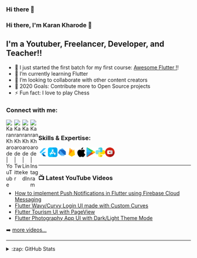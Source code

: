 ### Hi there 👋


### Hi there, I'm Karan Kharode 👋


## I'm a Youtuber, Freelancer, Developer, and Teacher!!

- 🔭 I just started the first batch for my first course: [Awesome Flutter !][course]!
- 🌱 I’m currently learning Flutter 
- 👯 I’m looking to collaborate with other content creators
- 🥅 2020 Goals: Contribute more to Open Source projects
- ⚡ Fun fact: I love to play Chess

### Connect with me:


[<img align="left" alt="Karan Kharode | YouTube" width="22px" src="https://cdn.jsdelivr.net/npm/simple-icons@v3/icons/youtube.svg" />][youtube]
[<img align="left" alt="Karan Kharode | Twitter" width="22px" src="https://cdn.jsdelivr.net/npm/simple-icons@v3/icons/twitter.svg" />][twitter]
[<img align="left" alt="Karan Kharode | LinkedIn" width="22px" src="https://cdn.jsdelivr.net/npm/simple-icons@v3/icons/linkedin.svg" />][linkedin]
[<img align="left" alt="Karan Kharode | Instagram" width="22px" src="https://cdn.jsdelivr.net/npm/simple-icons@v3/icons/instagram.svg" />][instagram]

<br />

### Skills & Expertise:

[<img align="left" alt="Flutter" width="26px" src="https://raw.githubusercontent.com/karankharode/Profile-Resources/main/icons8-flutter-96.png" />][youtube]
[<img align="left" alt="App Store" width="26px" src="https://raw.githubusercontent.com/karankharode/Profile-Resources/main/app-store.png" />][youtube]
[<img align="left" alt="Dart" width="26px" src="https://raw.githubusercontent.com/karankharode/Profile-Resources/main/icons8-dart-480.png" />][youtube]
[<img align="left" alt="Firebase" width="26px" src="https://raw.githubusercontent.com/karankharode/Profile-Resources/main/icons8-firebase-480.png" />][youtube]
[<img align="left" alt="Apple" width="26px" src="https://raw.githubusercontent.com/karankharode/Profile-Resources/main/apple.png" />][youtube]
[<img align="left" alt="PlayStore" width="26px" src="https://raw.githubusercontent.com/karankharode/Profile-Resources/main/playstore.png" />][youtube]
[<img align="left" alt="Python" width="26px" src="https://raw.githubusercontent.com/karankharode/Profile-Resources/main/python.png" />][youtube]
[<img align="left" alt="Youtube" width="26px" src="https://raw.githubusercontent.com/karankharode/Profile-Resources/main/youtube.png" />][youtube]

<br />
<br />

---

### 📺 Latest YouTube Videos

<!-- YOUTUBE:START -->
- [How to implement Push Notifications in Flutter using Firebase Cloud Messaging](https://youtu.be/bYhZ9AdvNkA)
- [Flutter Wavy/Curvy Login UI made with Custom Curves](https://youtu.be/MLBIwoUDjck)
- [Flutter Tourism UI with PageView](https://youtu.be/kaS4Z2_NIJs)
- [Flutter Photography App UI with Dark/Light Theme Mode](https://youtu.be/zbYAWsgUn_U)

<!-- YOUTUBE:END -->

➡️ [more videos...](https://www.youtube.com/c/ProgrammingwithKaranKharode)

---


</details>

<details>
  <summary>:zap: GitHub Stats</summary>
  

  <img align="left" alt="karankharode's GitHub Stats" src="https://github-readme-stats.vercel.app/api?username=karankharode&show_icons=true&hide_border=true" />

</details>


[course]: https://www.youtube.com/c/ProgrammingwithKaranKharode
[twitter]: https://twitter.com/KaranKharode?s=09
[youtube]: https://www.youtube.com/c/ProgrammingwithKaranKharode
[instagram]: https://www.instagram.com/karan_kharode/
[linkedin]: https://www.linkedin.com/in/karan-kharode-b78688179/
[dsPlaylist]: https://www.youtube.com/playlist?list=PLiomYh1ZBANevyrowF3FVufuMEspn8vct
[reactNativePlaylist]: https://www.youtube.com/playlist?list=PLiomYh1ZBANfv32pYDUlJQAM8z70P3In-
[flutterPlaylist]: https://www.youtube.com/playlist?list=PLiomYh1ZBANfBU9PV8edL5vxhB97bpHR4

